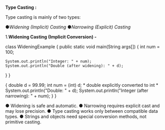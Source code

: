 
**Type Casting :**



Type casting is mainly of two types:

●*Widening (Implicit) Casting*
●*Narrowing (Explicit) Casting*

1.**Widening Casting (Implicit Conversion) -**



class WideningExample
{
  public static void main(String args[])
  {
    int num = 100;
 
    System.out.println("Integer: " + num);
    System.out.println("Double (after widening): " + d);
  }
}


  {
    double d = 99.99;
    int num = (int) d; * double explicitly converted to int *
    System.out.println("Double: " + d);
    System.out.println("Integer (after narrowing): " + num);
  }
}


● Widening is safe and automatic.
● Narrowing requires explicit cast and may lose precision.
● Type casting works only between compatible data types.
● Strings and objects need special conversion methods, not primitive casting.
